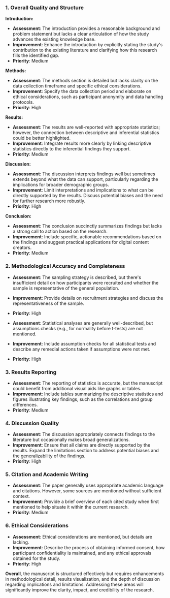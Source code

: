 ### 1. Overall Quality and Structure

**Introduction:**
- **Assessment**: The introduction provides a reasonable background and problem statement but lacks a clear articulation of how the study advances the existing knowledge base.
- **Improvement**: Enhance the introduction by explicitly stating the study's contribution to the existing literature and clarifying how this research fills the identified gap.
- **Priority**: Medium

**Methods:**
- **Assessment**: The methods section is detailed but lacks clarity on the data collection timeframe and specific ethical considerations.
- **Improvement**: Specify the data collection period and elaborate on ethical considerations, such as participant anonymity and data handling protocols.
- **Priority**: High

**Results:**
- **Assessment**: The results are well-reported with appropriate statistics; however, the connection between descriptive and inferential statistics could be better highlighted.
- **Improvement**: Integrate results more clearly by linking descriptive statistics directly to the inferential findings they support.
- **Priority**: Medium

**Discussion:**
- **Assessment**: The discussion interprets findings well but sometimes extends beyond what the data can support, particularly regarding the implications for broader demographic groups.
- **Improvement**: Limit interpretations and implications to what can be directly supported by the results. Discuss potential biases and the need for further research more robustly.
- **Priority**: High

**Conclusion:**
- **Assessment**: The conclusion succinctly summarizes findings but lacks a strong call to action based on the research.
- **Improvement**: Include specific, actionable recommendations based on the findings and suggest practical applications for digital content creators.
- **Priority**: Medium

### 2. Methodological Accuracy and Completeness

- **Assessment**: The sampling strategy is described, but there's insufficient detail on how participants were recruited and whether the sample is representative of the general population.
- **Improvement**: Provide details on recruitment strategies and discuss the representativeness of the sample.
- **Priority**: High

- **Assessment**: Statistical analyses are generally well-described, but assumptions checks (e.g., for normality before t-tests) are not mentioned.
- **Improvement**: Include assumption checks for all statistical tests and describe any remedial actions taken if assumptions were not met.
- **Priority**: High

### 3. Results Reporting

- **Assessment**: The reporting of statistics is accurate, but the manuscript could benefit from additional visual aids like graphs or tables.
- **Improvement**: Include tables summarizing the descriptive statistics and figures illustrating key findings, such as the correlations and group differences.
- **Priority**: Medium

### 4. Discussion Quality

- **Assessment**: The discussion appropriately connects findings to the literature but occasionally makes broad generalizations.
- **Improvement**: Ensure that all claims are directly supported by the results. Expand the limitations section to address potential biases and the generalizability of the findings.
- **Priority**: High

### 5. Citation and Academic Writing

- **Assessment**: The paper generally uses appropriate academic language and citations. However, some sources are mentioned without sufficient context.
- **Improvement**: Provide a brief overview of each cited study when first mentioned to help situate it within the current research.
- **Priority**: Medium

### 6. Ethical Considerations

- **Assessment**: Ethical considerations are mentioned, but details are lacking.
- **Improvement**: Describe the process of obtaining informed consent, how participant confidentiality is maintained, and any ethical approvals obtained for the study.
- **Priority**: High

**Overall**, the manuscript is structured effectively but requires enhancements in methodological detail, results visualization, and the depth of discussion regarding implications and limitations. Addressing these areas will significantly improve the clarity, impact, and credibility of the research.